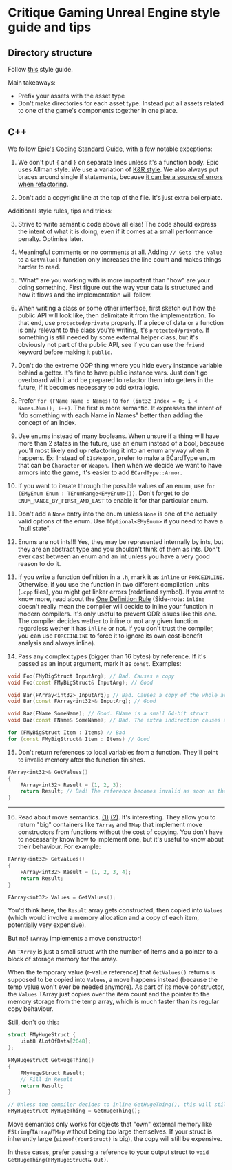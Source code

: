 # Critique Gaming Unreal Engine style guide and tips

## Directory structure

Follow [this](https://github.com/Allar/ue5-style-guide/tree/v2) style guide.

Main takeaways:
* Prefix your assets with the asset type
* Don't make directories for each asset type. Instead put all assets related to one of the game's components together in one place.

## C++

We follow [Epic's Coding Standard Guide](https://docs.unrealengine.com/4.27/en-US/ProductionPipelines/DevelopmentSetup/CodingStandard/), with a few notable exceptions:

1. We don't put `{` and `}` on separate lines unless it's a function body. Epic uses Allman style. We use a variation of [K&R style](https://en.wikipedia.org/wiki/Indentation_style#K&R_style). We also always put braces around single if statements, because [it can be a source of errors when refactoring](https://dwheeler.com/essays/apple-goto-fail.html).

2. Don't add a copyright line at the top of the file. It's just extra boilerplate.

Additional style rules, tips and tricks:

3. Strive to write semantic code above all else! The code should express the intent of what it is doing, even if it comes at a small performance penalty. Optimise later.

4. Meaningful comments or no comments at all. Adding `// Gets the value` to a `GetValue()` function only increases the line count and makes things harder to read.

5. "What" are you working with is more important than "how" are your doing something. First figure out the way your data is structured and how it flows and the implementation will follow.

6. When writing a class or some other interface, first sketch out how the public API will look like, then delimitate it from the implementation. To that end, use `protected/private` properly. If a piece of data or a function is only relevant to the class you're writing, it's `protected/private`. If something is still needed by some external helper class, but it's obviously not part of the public API, see if you can use the `friend` keyword before making it `public`.

7. Don't do the extreme OOP thing where you hide every instance variable behind a getter. It's fine to have public instance vars. Just don't go overboard with it and be prepared to refactor them into getters in the future, if it becomes necessary to add extra logic. 

8. Prefer `for (FName Name : Names)` to `for (int32 Index = 0; i < Names.Num(); i++)`. The first is more semantic. It expresses the intent of "do something with each Name in Names" better than adding the concept of an Index.

9. Use enums instead of many booleans. When unsure if a thing will have more than 2 states in the future, use an enum instead of a bool, because you'll most likely end up refactoring it into an enum anyway when it happens. Ex: Instead of `bIsWeapon`, prefer to make a ECardType enum that can be `Character` or `Weapon`. Then when we decide we want to have armors into the game, it's easier to add `ECardType::Armor`.

10. If you want to iterate through the possible values of an enum, use `for (EMyEnum Enum : TEnumRange<EMyEnum>())`. Don't forget to do `ENUM_RANGE_BY_FIRST_AND_LAST` to enable it for thar particular enum.

11. Don't add a `None` entry into the enum unless `None` is one of the actually valid options of the enum. Use `TOptional<EMyEnum>` if you need to have a "null state".

12. Enums are not ints!!! Yes, they may be represented internally by ints, but they are an abstract type and you shouldn't think of them as ints. Don't ever cast between an enum and an int unless you have a very good reason to do it.

13. If you write a function definition in a `.h`, mark it as `inline` or `FORCEINLINE`. Otherwise, if you use the function in two different compilation units (`.cpp` files), you might get linker errors (redefined symbol). If you want to know more, read about the [One Definition Rule](https://en.cppreference.com/w/cpp/language/definition) (Side-note: `inline` doesn't really mean the compiler will decide to inline your function in modern compilers. It's only useful to prevent ODR issues like this one. The compiler decides wether to inline or not any given function regardless wether it has `inline` or not. If you don't trust the compiler, you can use `FORCEINLINE` to force it to ignore its own cost-benefit analysis and always inline).

14. Pass any complex types (bigger than 16 bytes) by reference. If it's passed as an input argument, mark it as `const`. Examples:

```c++
void Foo(FMyBigStruct InputArg); // Bad. Causes a copy
void Foo(const FMyBigStruct& InputArg); // Good

void Bar(FArray<int32> InputArg); // Bad. Causes a copy of the whole array
void Bar(const FArray<int32>& InputArg); // Good

void Baz(FName SomeName); // Good. FName is a small 64-bit struct
void Baz(const FName& SomeName); // Bad. The extra indirection causes a memory fetch and might cause the CPU cache to miss

for (FMyBigStruct Item : Items) // Bad
for (const FMyBigStruct& Item : Items) // Good
```

15. Don't return references to local variables from a function. They'll point to invalid memory after the function finishes.

```c++
FArray<int32>& GetValues()
{
    FArray<int32> Result = (1, 2, 3);
    return Result; // Bad! The reference becomes invalid as soon as the function returns.
}
```
---

16. Read about move semantics. [(1)](https://www.artima.com/articles/a-brief-introduction-to-rvalue-references) [(2)](https://jonasreich.de/build/blog/001-ue4-move-semantics.html). It's interesting. They allow you to return "big" containers like `TArray` and `TMap` that implement move constructors from functions without the cost of copying. You don't have to necessarily know how to implement one, but it's useful to know about their behaviour. For example:

```c++
FArray<int32> GetValues()
{
    FArray<int32> Result = (1, 2, 3, 4);
    return Result;
}

FArray<int32> Values = GetValues();
```

You'd think here, the `Result` array gets constructed, then copied into `Values` (which would involve a memory allocation and a copy of each item, potentially very expensive).

But no! `TArray` implements a move constructor!

An `TArray` is just a small struct with the number of items and a pointer to a block of storage memory for the array.

When the temporary value (r-value reference) that `GetValues()` returns is supposed to be copied into `Values`, a move happens instead (because the temp value won't ever be needed anymore). As part of its move constructor, the `Values` TArray just copies over the item count and the pointer to the memory storage from the temp array, which is much faster than its regular copy behaviour.

Still, don't do this:

```c++
struct FMyHugeStruct {
    uint8 ALotOfData[2048];
};

FMyHugeStruct GetHugeThing()
{
    FMyHugeStruct Result;
    // Fill in Result
    return Result;
}

// Unless the compiler decides to inline GetHugeThing(), this will still trigger a copy
FMyHugeStruct MyHugeThing = GetHugeThing();
```

Move semantics only works for objects that "own" external memory like `FString`/`TArray`/`TMap` without being too large themselves. If your struct is inherently large (`sizeof(YourStruct)` is big), the copy will still be expensive.

In these cases, prefer passing a reference to your output struct to `void GetHugeThing(FMyHugeStruct& Out)`.
